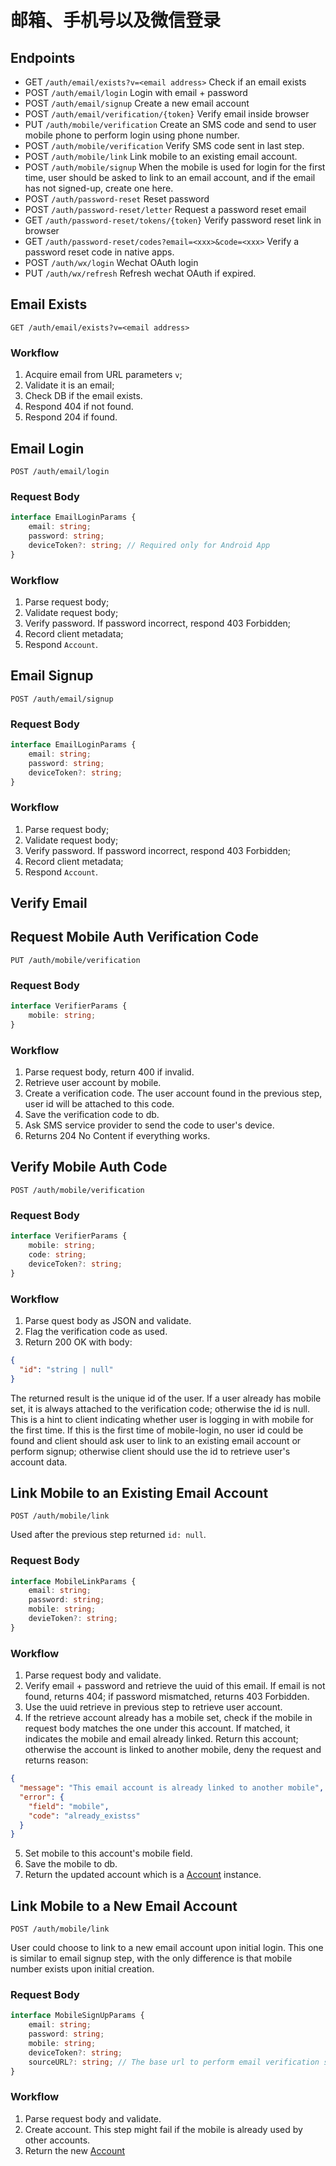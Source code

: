 # 邮箱、手机号以及微信登录

## Endpoints

* GET `/auth/email/exists?v=<email address>` Check if an email exists
* POST `/auth/email/login` Login with email + password
* POST `/auth/email/signup` Create a new email account
* POST `/auth/email/verification/{token}` Verify email inside browser
* PUT `/auth/mobile/verification` Create an SMS code and send to user mobile phone to perform login using phone number.
* POST `/auth/mobile/verification` Verify SMS code sent in last step.
* POST `/auth/mobile/link` Link mobile to an existing email account.
* POST `/auth/mobile/signup` When the mobile is used for login for the first time, user should be asked to link to an email account, and if the email has not signed-up, create one here.
* POST `/auth/password-reset` Reset password
* POST `/auth/password-reset/letter` Request a password reset email
* GET `/auth/password-reset/tokens/{token}` Verify password reset link in browser
* GET `/auth/password-reset/codes?email=<xxx>&code=<xxx>` Verify a password reset code in native apps.
* POST `/auth/wx/login` Wechat OAuth login
* PUT `/auth/wx/refresh` Refresh wechat OAuth if expired.

## Email Exists

```
GET /auth/email/exists?v=<email address>
```

### Workflow

1. Acquire email from URL parameters `v`;
2. Validate it is an email;
3. Check DB if the email exists.
4. Respond 404 if not found.
5. Respond 204 if found.

## Email Login

```
POST /auth/email/login
```

### Request Body

```typescript
interface EmailLoginParams {
    email: string;
    password: string;
    deviceToken?: string; // Required only for Android App
}
```

### Workflow

1. Parse request body;
2. Validate request body;
3. Verify password. If password incorrect, respond 403 Forbidden;
4. Record client metadata;
5. Respond `Account`.

## Email Signup

```
POST /auth/email/signup
```

### Request Body

```typescript
interface EmailLoginParams {
    email: string;
    password: string;
    deviceToken?: string;
}
```

### Workflow

1. Parse request body;
2. Validate request body;
3. Verify password. If password incorrect, respond 403 Forbidden;
4. Record client metadata;
5. Respond `Account`.

## Verify Email

## Request Mobile Auth Verification Code

```
PUT /auth/mobile/verification
```

### Request Body

```typescript
interface VerifierParams {
    mobile: string;
}
```

### Workflow

1. Parse request body, return 400 if invalid.
2. Retrieve user account by mobile.
3. Create a verification code. The user account found in the previous step, user id will be attached to this code.
4. Save the verification code to db.
5. Ask SMS service provider to send the code to user's device.
6. Returns 204 No Content if everything works.

## Verify Mobile Auth Code

```
POST /auth/mobile/verification
```

### Request Body

```typescript
interface VerifierParams {
    mobile: string;
    code: string;
    deviceToken?: string;
}
```

### Workflow

1. Parse quest body as JSON and validate.
2. Flag the verification code as used.
3. Return 200 OK with body:

```json
{
  "id": "string | null"
}
```

The returned result is the unique id of the user. If a user already has mobile set, it is always attached to the verification code; otherwise the id is null. This is a hint to client indicating whether user is logging in with mobile for the first time. If this is the first time of mobile-login, no user id could be found and client should ask user to link to an existing email account or perform signup; otherwise client should use the id to retrieve user's account data.

## Link Mobile to an Existing Email Account

```
POST /auth/mobile/link
```

Used after the previous step returned `id: null`.

### Request Body

```typescript
interface MobileLinkParams {
    email: string;
    password: string;
    mobile: string;
    devieToken?: string;
}
```

### Workflow

1. Parse request body and validate.
2. Verify email + password and retrieve the uuid of this email. If email is not found, returns 404; if password mismatched, returns 403 Forbidden.
3. Use the uuid retrieve in previous step to retrieve user account.
4. If the retrieve account already has a mobile set, check if the mobile in request body matches the one under this account. If matched, it indicates the mobile and email already linked. Return this account; otherwise the account is linked to another mobile, deny the request and returns reason:

```json
{
  "message": "This email account is already linked to another mobile",
  "error": {
    "field": "mobile",
    "code": "already_existss"
  }
}
```

5. Set mobile to this account's mobile field.
6. Save the mobile to db.
7. Return the updated account which is a [Account](./common_types.md) instance.

## Link Mobile to a New Email Account

```
POST /auth/mobile/link
```

User could choose to link to a new email account upon initial login. This one is similar to email signup step, with the only difference is that mobile number exists upon initial creation.

### Request Body

```typescript
interface MobileSignUpParams {
    email: string;
    password: string;
    mobile: string;
    deviceToken?: string;
    sourceURL?: string; // The base url to perform email verification since we need to send a verification letter upon creating email account. This enables you running web app on mutiple domains.
}
```

### Workflow

1. Parse request body and validate.
2. Create account. This step might fail if the mobile is already used by other accounts.
3. Return the new [Account](./common_types.md)
